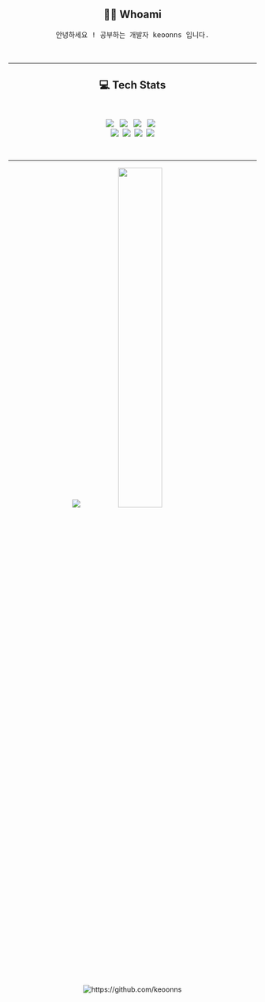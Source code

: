 


<div align="center">

</div>

<h2 align="center"> 👨‍💻 Whoami</h2>
<p align="center">
  <samp>
    안녕하세요 ! 공부하는 개발자 keoonns 입니다. <br>
  </samp>
  <br> <br>
</p>

<hr>

<h2 align="center"> 💻 Tech Stats </h2>
<br />
  
<p align="center">
  <img src="https://img.shields.io/badge/Java-007396?style=flat&logo=Conda-Forge&logoColor=white" /> &nbsp;
  <img src="https://img.shields.io/badge/JavaScript-F7DF1E?style=flat&logo=JavaScript&logoColor=white" /> &nbsp;
  <img src="https://img.shields.io/badge/HTML5-E34F26?style=flat&logo=HTML5&logoColor=white" /> &nbsp;
  <img src="https://img.shields.io/badge/CSS3-1572B6?style=flat&logo=CSS3&logoColor=white" /> &nbsp;
 
  <br />
  <img src="https://img.shields.io/badge/React-1572B6?style=flat&logo=React&logoColor=white" />&nbsp;
  <img src="https://img.shields.io/badge/Linux-333333?style=flat&logo=Linux&logoColor=white" />&nbsp;
  <img src="https://img.shields.io/badge/Spring-6DB33F?style=flat&logo=Spring&logoColor=white" />&nbsp;
  <img src="https://img.shields.io/badge/MySQL-4479A1?style=flat&logo=MySQL&logoColor=white" />  
</p>
<br />
<hr>

<p align="center">
  <img src="https://github-readme-stats.vercel.app/api/top-langs/?username=keoonns&exclude_repo=keoonns.github.io&layout=compact&theme=tokyonight" /> &nbsp;&nbsp;
  <img src="https://github-readme-stats.vercel.app/api?username=keoonns&theme=tokyonight&show_icons=true" width="42%" /><br /><br />
  
  
  <img src="https://komarev.com/ghpvc/?username=keoonns" alt="https://github.com/keoonns" />
</p>


